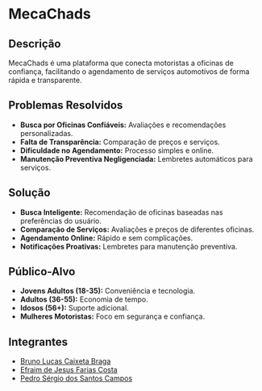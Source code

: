 # MecaChads

## Descrição
MecaChads é uma plataforma que conecta motoristas a oficinas de confiança, facilitando o agendamento de serviços automotivos de forma rápida e transparente.


## Problemas Resolvidos
- **Busca por Oficinas Confiáveis:** Avaliações e recomendações personalizadas.
- **Falta de Transparência:** Comparação de preços e serviços.
- **Dificuldade no Agendamento:** Processo simples e online.
- **Manutenção Preventiva Negligenciada:** Lembretes automáticos para serviços.


## Solução
- **Busca Inteligente:** Recomendação de oficinas baseadas nas preferências do usuário.
- **Comparação de Serviços:** Avaliações e preços de diferentes oficinas.
- **Agendamento Online:** Rápido e sem complicações.
- **Notificações Proativas:** Lembretes para manutenção preventiva.


## Público-Alvo
- **Jovens Adultos (18-35):** Conveniência e tecnologia.
- **Adultos (36-55):** Economia de tempo.
- **Idosos (56+):** Suporte adicional.
- **Mulheres Motoristas:** Foco em segurança e confiança.


## Integrantes

- [Bruno Lucas Caixeta Braga](https://github.com/bruno2004braga)
- [Efraim de Jesus Farias Costa](https://github.com/efras23)
- [Pedro Sérgio dos Santos Campos](https://github.com/PedronsWhi)

